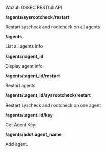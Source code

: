 Wazuh OSSEC RESTful API

**/agents/sysrootcheck/restart**

Restart syscheck and rootcheck on all agents

**/agents**

List all agents info

**/agents/:agent_id**

Display agent info

**/agents/:agent_id/restart**

Restart agents

**/agents/:agent_id/sysrootcheck/restart**

Restart syscheck and rootcheck on one agent

**/agents/:agent_id/key**

Get Agent Key

**/agents/add/:agent_name**

Add agent.

